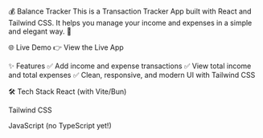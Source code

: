 💰 Balance Tracker
This is a Transaction Tracker App built with React and Tailwind CSS. It helps you manage your income and expenses in a simple and elegant way. 🚀

🌐 Live Demo
👉 View the Live App

✨ Features
✅ Add income and expense transactions
✅ View total income and total expenses
✅ Clean, responsive, and modern UI with Tailwind CSS

🛠️ Tech Stack
React (with Vite/Bun)

Tailwind CSS

JavaScript (no TypeScript yet!)

